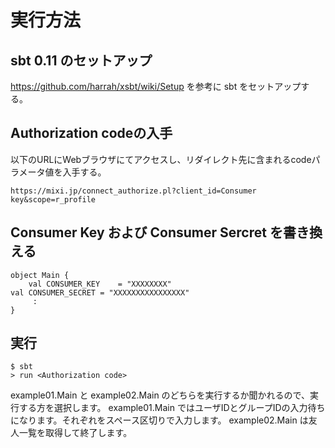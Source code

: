 # 実行方法

## sbt 0.11 のセットアップ

https://github.com/harrah/xsbt/wiki/Setup を参考に sbt をセットアップする。

## Authorization codeの入手

以下のURLにWebブラウザにてアクセスし、リダイレクト先に含まれるcodeパラメータ値を入手する。

    https://mixi.jp/connect_authorize.pl?client_id=Consumer key&scope=r_profile
    
## Consumer Key および Consumer Sercret を書き換える

    object Main {
        val CONSUMER_KEY    = "XXXXXXXX"
	val CONSUMER_SECRET = "XXXXXXXXXXXXXXXX"
         :
    }

## 実行

    $ sbt
    > run <Authorization code>

example01.Main と example02.Main のどちらを実行するか聞かれるので、実行する方を選択します。
example01.Main ではユーザIDとグループIDの入力待ちになります。それぞれをスペース区切りで入力します。
example02.Main は友人一覧を取得して終了します。
